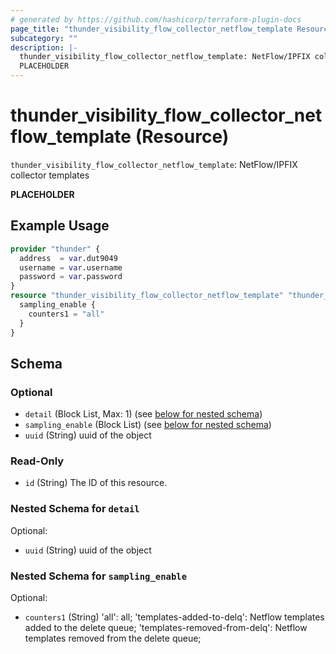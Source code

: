 ```yaml
---
# generated by https://github.com/hashicorp/terraform-plugin-docs
page_title: "thunder_visibility_flow_collector_netflow_template Resource - terraform-provider-thunder"
subcategory: ""
description: |-
  thunder_visibility_flow_collector_netflow_template: NetFlow/IPFIX collector templates
  PLACEHOLDER
---
```


# thunder_visibility_flow_collector_netflow_template (Resource)

`thunder_visibility_flow_collector_netflow_template`: NetFlow/IPFIX collector templates

__PLACEHOLDER__

## Example Usage

```terraform
provider "thunder" {
  address  = var.dut9049
  username = var.username
  password = var.password
}
resource "thunder_visibility_flow_collector_netflow_template" "thunder_visibility_flow_collector_netflow_template" {
  sampling_enable {
    counters1 = "all"
  }
}
```

<!-- schema generated by tfplugindocs -->
## Schema

### Optional

- `detail` (Block List, Max: 1) (see [below for nested schema](#nestedblock--detail))
- `sampling_enable` (Block List) (see [below for nested schema](#nestedblock--sampling_enable))
- `uuid` (String) uuid of the object

### Read-Only

- `id` (String) The ID of this resource.

<a id="nestedblock--detail"></a>
### Nested Schema for `detail`

Optional:

- `uuid` (String) uuid of the object


<a id="nestedblock--sampling_enable"></a>
### Nested Schema for `sampling_enable`

Optional:

- `counters1` (String) 'all': all; 'templates-added-to-delq': Netflow templates added to the delete queue; 'templates-removed-from-delq': Netflow templates removed from the delete queue;



